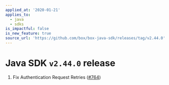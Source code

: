 ```yaml
---
applied_at: '2020-01-21'
applies_to:
  - java
  - sdks
is_impactful: false
is_new_feature: true
source_url: 'https://github.com/box/box-java-sdk/releases/tag/v2.44.0'
---
```

# Java SDK `v2.44.0` release

1. Fix Authentication Request Retries ([#764](https://github.com/box/box-java-sdk/pull/764))
